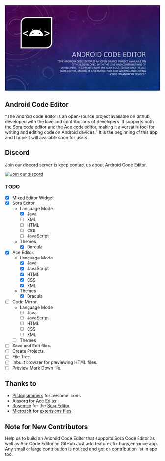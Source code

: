 ![Logo](/assets/description.jpg)
## Android Code Editor
“The Android code editor is an open-source project available on Github, developed with the love and contributions of developers. It supports both the Sora code editor and the Ace code editor, making it a versatile tool for writing and editing code on Android devices.”
It is the beginning of this app and I hope it will available soon for users.

## Discord
Join our discord server to keep contact us about Android Code Editor.

[![Join our discord](https://invidget.switchblade.xyz/RM5qaZs4kd)](https://discord.gg/RM5qaZs4kd)

### TODO
- [x] Mixed Editor Widget
- [x] Sora Editor.
	- Language Mode
		- [x] Java
		- [ ] XML
		- [ ] HTML
		- [ ] CSS
		- [ ] JavaScript
    - Themes
        - [x] Darcula
- [x] Ace Editor.
	- Language Mode
		- [x] Java
		- [x] JavaScript
		- [x] HTML
		- [x] CSS
		- [x] XML
    - Themes
        - [x] Dracula
- [ ] Code Mirror.
	- Language Mode
		- [ ] Java
		- [ ] JavaScript
		- [ ] HTML
		- [ ] CSS
		- [ ] XML
    - [ ] Themes
- [ ] Save and Edit files.
- [ ] Create Projects.
- [ ] File Tree.
- [ ] Inbuilt browser for previewing HTML files.
- [ ] Preview Mark Down file.

## Thanks to
- [Pictogrammers](https://pictogrammers.com/) for awsome icons
- [Ajaxorg](https://github.com/ajaxorg) for [Ace Editor](https://github.com/ajaxorg/ace)
- [Rosemoe](https://github.com/Rosemoe) for the [Sora Editor](https://github.com/Rosemoe/sora-editor)
- [Microsoft](https://github.com/microsoft) for [extensions files](https://github.com/microsoft/vscode/tree/main/extensions)

## Note for New Contributors
Help us to build an Android Code Editor that supports Sora Code Editor as well as Ace Code Editor on GitHub.Just add features,fix bugs,enhance app.
Any small or large contribution is noticed and get on contribution list in app too.